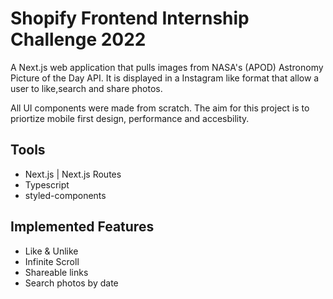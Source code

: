 # Shopify Frontend Internship Challenge 2022

A Next.js web application that pulls images from NASA's (APOD) Astronomy Picture of the Day API. It is displayed in a Instagram like format that allow a user to like,search and share photos. 

All UI components were made from scratch. The aim for this project is to priortize mobile first design, performance and accesbility. 

## Tools

- Next.js | Next.js Routes
- Typescript
- styled-components


## Implemented Features

- Like & Unlike  
- Infinite Scroll
- Shareable links
- Search photos by date
